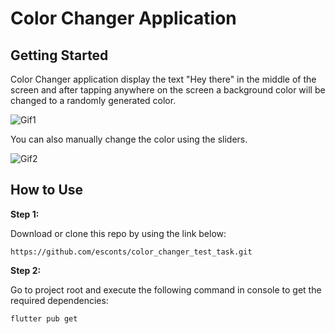 # Color Changer Application

## Getting Started

Color Changer application display the text "Hey there" in the middle of the screen and after tapping anywhere on the screen a background color will be changed to a randomly generated color.

![Gif1](https://user-images.githubusercontent.com/86306159/128067223-eb7a7a92-94ff-4ead-98a3-d866f3cb0600.gif)

You can also manually change the color using the sliders.

![Gif2](https://user-images.githubusercontent.com/86306159/128068098-b5e2f3ad-d48f-4e59-857c-143cbd78fbef.gif)

## How to Use 

**Step 1:**

Download or clone this repo by using the link below:

```
https://github.com/esconts/color_changer_test_task.git
```

**Step 2:**

Go to project root and execute the following command in console to get the required dependencies: 

```
flutter pub get 
```
